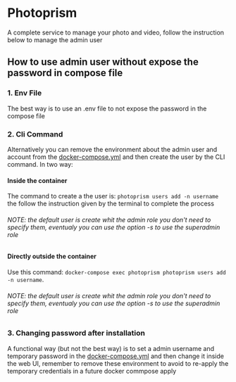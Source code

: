 # Photoprism
A complete service to manage your photo and video, follow the instruction below to manage the admin user

## How to use admin user without expose the password in compose file
### 1. Env File
The best way is to use an .env file to not expose the password in the compose file
### 2. Cli Command
Alternatively you can remove the environment about the admin user and account from the [docker-compose.yml](https://github.com/ElRobotico/DockerLab/blob/main/photoprism/docker-compose.yml) and then create the user by the CLI command. In two way:
#### Inside the container
The command to create a the user is: `photoprism users add -n username` the follow the instruction given by the terminal to complete the process
###### NOTE: the default user is create whit the admin role you don't need to specify them, eventualy you can use the option -s to use the superadmin role 
#### Directly outside the container
Use this command: `docker-compose exec photoprism photoprism users add -n username`.
###### NOTE: the default user is create whit the admin role you don't need to specify them, eventualy you can use the option -s to use the superadmin role 
### 3. Changing password after installation
A functional way (but not the best way) is to set a admin username and temporary password in the [docker-compose.yml](https://github.com/ElRobotico/DockerLab/blob/main/photoprism/docker-compose.yml) and then change it inside the web UI, remember to remove these environment to avoid to re-apply the temporary credentials in a future docker commpose apply
